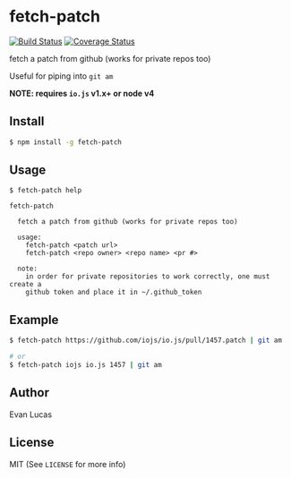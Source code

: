 # fetch-patch

[![Build Status](https://travis-ci.org/evanlucas/fetch-patch.svg)](https://travis-ci.org/evanlucas/fetch-patch)
[![Coverage Status](https://coveralls.io/repos/evanlucas/fetch-patch/badge.svg?branch=master&service=github)](https://coveralls.io/github/evanlucas/fetch-patch?branch=master)

fetch a patch from github (works for private repos too)

Useful for piping into `git am`

**NOTE: requires `io.js` v1.x+ or node v4**

## Install

```bash
$ npm install -g fetch-patch
```

## Usage

```
$ fetch-patch help

fetch-patch

  fetch a patch from github (works for private repos too)

  usage:
    fetch-patch <patch url>
    fetch-patch <repo owner> <repo name> <pr #>

  note:
    in order for private repositories to work correctly, one must create a
    github token and place it in ~/.github_token
```

## Example

```bash
$ fetch-patch https://github.com/iojs/io.js/pull/1457.patch | git am

# or
$ fetch-patch iojs io.js 1457 | git am
```

## Author

Evan Lucas

## License

MIT (See `LICENSE` for more info)
